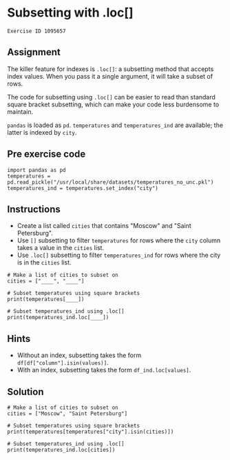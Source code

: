 
#  Subsetting with .loc[]

```
Exercise ID 1095657
```

##  Assignment 

The killer feature for indexes is `.loc[]`: a subsetting method that accepts index values. When you pass it a single argument, it will take a subset of rows.

The code for subsetting using `.loc[]` can be easier to read than standard square bracket subsetting, which can make your code less burdensome to maintain.

`pandas` is loaded as `pd`. `temperatures` and `temperatures_ind` are available; the latter is indexed by `city`.

##  Pre exercise code 

```
import pandas as pd
temperatures = pd.read_pickle("/usr/local/share/datasets/temperatures_no_unc.pkl")
temperatures_ind = temperatures.set_index("city")
```



##  Instructions 

- Create a list called `cities` that contains "Moscow" and "Saint Petersburg".
- Use `[]` subsetting to filter `temperatures` for rows where the `city` column takes a value in the `cities` list.
- Use `.loc[]` subsetting to filter `temperatures_ind` for rows where the city is in the `cities` list.



```
# Make a list of cities to subset on
cities = ["____", "____"]

# Subset temperatures using square brackets
print(temperatures[____])

# Subset temperatures_ind using .loc[]
print(temperatures_ind.loc[____])
```

##  Hints 

- Without an index, subsetting takes the form `df[df["column"].isin(values)]`.
- With an index, subsetting takes the form `df_ind.loc[values]`.



##  Solution 

```
# Make a list of cities to subset on
cities = ["Moscow", "Saint Petersburg"]

# Subset temperatures using square brackets
print(temperatures[temperatures["city"].isin(cities)])

# Subset temperatures_ind using .loc[]
print(temperatures_ind.loc[cities])
```


